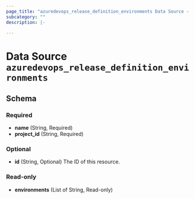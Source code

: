 ```yaml
---
page_title: "azuredevops_release_definition_environments Data Source - terraform-provider-azuredevops"
subcategory: ""
description: |-
  
---
```


# Data Source `azuredevops_release_definition_environments`





## Schema

### Required

- **name** (String, Required)
- **project_id** (String, Required)

### Optional

- **id** (String, Optional) The ID of this resource.

### Read-only

- **environments** (List of String, Read-only)


